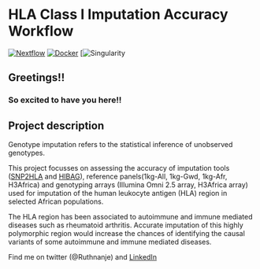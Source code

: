 # HLA Class I Imputation Accuracy Workflow

[![Nextflow](https://img.shields.io/badge/nextflow-%E2%89%A520.04.0-brightgreen.svg)](https://www.nextflow.io/)
[![Docker](https://img.shields.io/badge/docker%20registry-Quay.io-red)](https://quay.io/h3abionet_org/imputation_tools)
[![Singularity]()

## Greetings!!
### So excited to have you here!!

## Project description
Genotype imputation refers to the statistical inference of unobserved genotypes.

This project focusses on assessing the accuracy of imputation tools ([SNP2HLA](http://software.broadinstitute.org/mpg/snp2hla/) and [HIBAG](https://github.com/zhengxwen/HIBAG)), reference panels(1kg-All, 1kg-Gwd, 1kg-Afr, H3Africa) and genotyping arrays (Illumina Omni 2.5 array, H3Africa array) used for imputation of the human leukocyte antigen (HLA) region in selected African populations. 

The HLA region has been associated to autoimmune and immune mediated diseases such as rheumatoid arthritis. Accurate imputation of this highly polymorphic region would increase the chances of identifying the causal variants of some autoimmune and immune mediated diseases.
















Find me on twitter (@Ruthnanje) and [LinkedIn](https://www.linkedin.com/in/ruth-nanjala-17991117a/)

